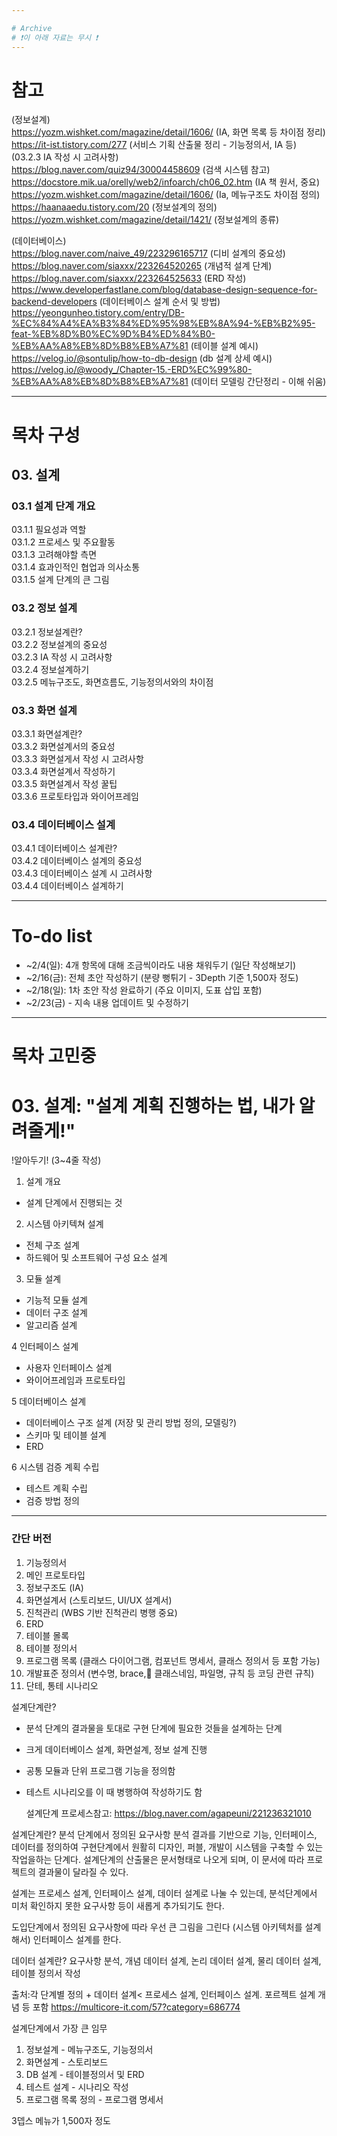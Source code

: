 ```yaml
---

# Archive
# ❗️이 아래 자료는 무시 ❗️
---
```

# 참고  
(정보설계)  
https://yozm.wishket.com/magazine/detail/1606/ (IA, 화면 목록 등 차이점 정리)  
https://it-ist.tistory.com/277 (서비스 기획 산출물 정리 - 기능정의서, IA 등)  
(03.2.3 IA 작성 시 고려사항)  
https://blog.naver.com/quiz94/30004458609 (검색 시스템 참고)  
https://docstore.mik.ua/orelly/web2/infoarch/ch06_02.htm (IA 책 원서, 중요)  
https://yozm.wishket.com/magazine/detail/1606/ (Ia, 메뉴구조도 차이점 정의)  
https://haanaaedu.tistory.com/20 (정보설계의 정의)  
https://yozm.wishket.com/magazine/detail/1421/ (정보설계의 종류)  


(데이터베이스)  
https://blog.naver.com/naive_49/223296165717 (디비 설계의 중요성)  
https://blog.naver.com/siaxxx/223264520265 (개념적 설계 단계)  
https://blog.naver.com/siaxxx/223264525633 (ERD 작성)  
https://www.developerfastlane.com/blog/database-design-sequence-for-backend-developers (데이터베이스 설계 순서 및 방법)  
https://yeongunheo.tistory.com/entry/DB-%EC%84%A4%EA%B3%84%ED%95%98%EB%8A%94-%EB%B2%95-feat-%EB%8D%B0%EC%9D%B4%ED%84%B0-%EB%AA%A8%EB%8D%B8%EB%A7%81 (테이블 설계 예시)  
https://velog.io/@sontulip/how-to-db-design (db 설계 상세 예시)  
https://velog.io/@woody_/Chapter-15.-ERD%EC%99%80-%EB%AA%A8%EB%8D%B8%EB%A7%81 (데이터 모델링 간단정리 - 이해 쉬움)  


---
# 목차 구성  

## 03. 설계

### 03.1 설계 단계 개요  
03.1.1 필요성과 역할  
03.1.2 프로세스 및 주요활동  
03.1.3 고려해야할 측면  
03.1.4 효과인적인 협업과 의사소통  
03.1.5 설계 단계의 큰 그림  

### 03.2 정보 설계  
03.2.1 정보설계란?  
03.2.2 정보설계의 중요성  
03.2.3 IA 작성 시 고려사항  
03.2.4 정보설계하기  
03.2.5 메뉴구조도, 화면흐름도, 기능정의서와의 차이점  

### 03.3 화면 설계  
03.3.1 화면설계란?  
03.3.2 화면설계서의 중요성  
03.3.3 화면설게서 작성 시 고려사항  
03.3.4 화면설계서 작성하기  
03.3.5 화면설계서 작성 꿀팁  
03.3.6 프로토타입과 와이어프레임  

### 03.4 데이터베이스 설계  
03.4.1 데이터베이스 설계란?  
03.4.2 데이터베이스 설계의 중요성  
03.4.3 데이터베이스 설계 시 고려사항  
03.4.4 데이터베이스 설계하기  

---
# To-do list
- ~2/4(일): 4개 항목에 대해 조금씩이라도 내용 채워두기 (일단 작성해보기)
- ~2/16(금): 전체 초안 작성하기 (분량 뻥튀기 - 3Depth 기준 1,500자 정도)
- ~2/18(일): 1차 초안 작성 완료하기 (주요 이미지, 도표 삽입 포함)
- ~2/23(금) - 지속 내용 업데이트 및 수정하기

---

# 목차 고민중
# 03. 설계: "설계 계획 진행하는 법, 내가 알려줄게!"
!알아두기! (3~4줄 작성)
1. 설계 개요
-  설계 단계에서 진행되는 것

2. 시스템 아키텍쳐 설계
- 전체 구조 설계
- 하드웨어 및 소프트웨어 구성 요소 설계

3. 모듈 설계
- 기능적 모듈 설계
- 데이터 구조 설계
- 알고리즘 설계

4 인터페이스 설계
- 사용자 인터페이스 설계
- 와이어프레임과 프로토타입

5 데이터베이스 설계
- 데이터베이스 구조 설계 (저장 및 관리 방법 정의, 모델링?)
- 스키마 및 테이블 설계
- ERD

6 시스템 검증 계획 수립
- 테스트 계획 수립
- 검증 방법 정의
---
###  간단 버전
1. 기능정의서
2. 메인 프로토타입
3. 정보구조도 (IA)
4. 화면설계서 (스토리보드, UI/UX 설계서)
5. 진척관리 (WBS 기반 진척관리 병행 중요)
6. ERD
7. 테이블 몰록
8. 테이블 정의서
9. 프로그램 목록 (클래스 다이어그램, 컴포넌트 명세서, 클래스 정의서 등 포함 가능)
10. 개발표준 정의서 (변수명, brace, 클래스네임, 파일명, 규칙 등 코딩 관련 규칙)
11. 단테, 통테 시나리오

설계단계란?
- 분석 단계의 결과물을 토대로 구현 단계에 필요한 것들을 설계하는 단계
- 크게 데이터베이스 설계, 화면설계, 정보 설계 진행
- 공통 모듈과 단위 프로그램 기능을 정의함
- 테스트 시나리오를 이 때 병행하여 작성하기도 함

  설계단계 프로세스참고: https://blog.naver.com/agapeuni/221236321010

설계단계란?
분석 단계에서 정의된 요구사항 분석 결과를 기반으로 기능, 인터페이스, 데이터를 정의하여
구현단계에서 원활히 디자인, 퍼블, 개발이 시스템을 구축할 수 있는 작업을하는 단계다.
설계단계의 산출물은 문서형태로 나오게 되며, 이 문서에 따라 프로젝트의 결과물이 달라질 수 있다.

설계는 프로세스 설계, 인터페이스 설계, 데이터 설계로 나눌 수 있는데,
분석단계에서 미처 확인하지 못한 요구사항 등이 새롭게 추가되기도 한다.

도입단계에서 정의된 요구사항에 따라 우선 큰 그림을 그린다 (시스템 아키텍처를 설계해서)
인터페이스 설계를 한다.


데이터 설계란?
요구사항 분석, 개념 데이터 설계, 논리 데이터 설계, 물리 데이터 설계, 테이블 정의서 작성

출처:각 단계별 정의 + 데이터 설계< 프로세스 설계, 인터페이스 설계. 포르젝트 설계 개념 등 포함
https://multicore-it.com/57?category=686774



설계단계에서 가장 큰 임무
1. 정보설계 - 메뉴구조도, 기능정의서
2. 화면설계 - 스토리보드
3. DB 설계 - 테이블정의서 및 ERD
4. 테스트 설계 - 시나리오 작성
5. 프로그램 목록 정의 - 프로그램 명세서

3뎁스 메뉴가 1,500자 정도
